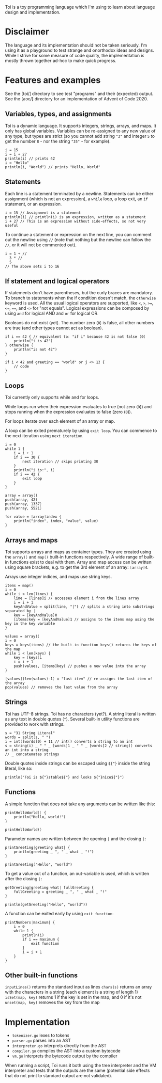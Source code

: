 Toi is a toy programming language which I'm using to learn about language
design and implementation.


# Disclaimer
The language and its implementation should not be taken seriously. I'm using it
as a playground to test strange and onorthodox ideas and designs. While I strive
for some measure of code quality, the implementation is mostly thrown together
ad-hoc to make quick progress.


# Features and examples
See the [toi/] directory to see test "programs" and their (expected) output.
See the [aoc/] directory for an implementation of Advent of Code 2020.


## Variables, types, and assignments
Toi is a dynamic language. It supports integers, strings, arrays, and maps. It
only has global variables. Variables can be re-assigned to any new value of any
type, but types are strict (so you cannot add string `"3"` and integer `5` to
get the number `8` - nor the string `"35"` - for example).

```
i = 15
i = i + 27
println(i) // prints 42
i = "Hello"
println(i, "World") // prints "Hello, World"
```


## Statements
Each line is a statement terminated by a newline. Statements can be either
assignment (which is not an expression), a `while` loop, a loop exit, an `if`
statement, or an expression.

```
i = 15 // Assignment is a statement
println(i) // println(i) is an expression, written as a statement
i + 27 // This is an expression without side-effects, so not very useful
```

To continue a statement or expression on the next line, you can comment out the
newline using `//` (note that nothing but the newline can follow the `//`, or it
will not be commented out).

```
i = 1 + //
  3 * //
  5
// The above sets i to 16
```


## If statement and logical operators
If statements don't have parentheses, but the curly braces are mandatory. To
branch to statements when the if condition doesn't match, the `otherwise`
keyword is used.
All the usual logical operators are supported, like `<`, `>`, `>=`, `<=`, `==`,
and `<>` for "not equals".
Logical expressions can be composed by using `and` for logical AND and `or` for
logical OR.

Booleans do not exist (yet). The number zero (`0`) is false, all other numbers
are true (and other types cannot act as boolean).

```
if i == 42 { // equivalent to: "if i" because 42 is not false (0)
    println("i is 42")
} otherwise {
    println("is not 42")
}

if i < 42 and greeting == "world" or j <> 13 {
    // code
}
```


## Loops
Toi currently only supports while and for loops.

While loops run when their expression evaluates to true (not zero (`0`)) and
stops running when the expression evaluates to false (zero (`0`)).

For loops iterate over each element of an array or map.

A loop can be exited prematurely by using `exit loop`. You can commence to the
next iteration using `next iteration`.

```
i = 0
while 1 {
    i = i + 1
    if i == 30 {
        next iteration // skips printing 30
    }
    println("i is:", i)
    if i == 42 {
        exit loop
    }
}
```

```
array = array()
push(array, 42)
push(array, 1337)
push(array, 5521)

for value = [array]index {
    println("index", index, "value", value)
}
```


## Arrays and maps
Toi supports arrays and maps as container types. They are created using the
`array()` and `map()` built-in functions respectively. A wide range of built-in
functions exist to deal with them. Array and map access can be written using
square brackets, e.g. to get the 3rd element of an array: `[array]4`.

Arrays use integer indices, and maps use string keys.

```
items = map()
i = 0
while i < len(lines) {
    line = [lines]i // accesses element i from the lines array
    i = i + 1
    keyAndValue = split(line, "|") // splits a string into substrings separated by |
    key = [keyAndValue]0
    [items]key = [keyAndValue]1 // assigns to the items map using the key in the key variable
}

values = array()
i = 0
keys = keys(items) // the built-in function keys() returns the keys of the map
while i < len(keys) {
    key = [keys]i
    i = i + 1
    push(values, [items]key) // pushes a new value into the array
}

[values](len(values)-1) = "last item" // re-assigns the last item of the array
pop(values) // removes the last value from the array
```


## Strings
Toi has UTF-8 strings. Toi has no characters (yet?). A string literal is written
as any text in double quotes (`"`). Several built-in utility functions are
provided to work with strings.

```
s = "31 String Literal"
words = split(s, " ")
i = int([words]0) + 11 // int() converts a string to an int
s = string(i) _ " " _ [words]1 _ " " _ [words]2 // string() converts an int into a string
// _ concatenates strings
```

Double quotes inside strings can be escaped using `${"}` inside the string
literal, like so:

```
println("Toi is ${"}stable${"} and looks ${"}nice${"}")
```

## Functions
A simple function that does not take any arguments can be written like this:

```
printHelloWorld|| {
    println("Hello, world!")
}

printHelloWorld()
```

Parameter names are written between the opening `|` and the closing `|`:

```
printGreeting|greeting what| {
    println(greeting _ ", " _ what _ "!")
}

printGreeting("Hello", "world")
```

To get a value out of a function, an out-variable is used, which is written
after the closing `|`:

```
getGreeting|greeting what| fullGreeting {
    fullGreeting = greeting _ ", " _ what _ "!"
}

println(getGreeting("Hello", "world"))
```

A function can be exited early by using `exit function`:

```
printNumbers|maximum| {
    i = 0
    while 1 {
        println(i)
        if i == maximum {
            exit function
        }
        i = i + 1
    }
}
```

## Other built-in functions
`inputLines()` returns the standard input as lines
`chars(s)` returns an array with the characters in a string (each element is a string of length 1)
`isSet(map, key)` returns 1 if the key is set in the map, and 0 if it's not
`unset(map, key)` removes the key from the map


# Implementation
* `tokenizer.go` lexes to tokens
* `parser.go` parses into an AST
* `interpreter.go` interprets directly from the AST
* `compiler.go` compiles the AST into a custom bytecode
* `vm.go` interprets the bytecode output by the compiler

When running a script, Toi runs it both using the tree interpreter and the VM
interpreter and tests that the outputs are the same (potential side effects that
do not print to standard output are not validated).
